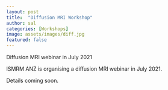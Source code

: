 ```yaml
---
layout: post
title:  "Diffusion MRI Workshop"
author: sal
categories: [Workshops]
image: assets/images/diff.jpg
featured: false
---
```

Diffusion MRI webinar in July 2021

ISMRM ANZ is organising a diffusion MRI webinar in July 2021.

Details coming soon.
